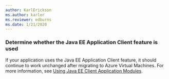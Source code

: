 ```yaml
---
author: KarlErickson
ms.author: karler
ms.reviewer: edburns
ms.date: 1/21/2020
---
```


### Determine whether the Java EE Application Client feature is used

If your application uses the Java EE Application Client feature, it should continue to work unchanged after migrating to Azure Virtual Machines. For more information, see [Using Java EE Client Application Modules](https://docs.oracle.com/en/middleware/fusion-middleware/weblogic-server/12.2.1.4/saclt/modules.html).
